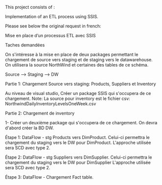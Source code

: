 This project consists of :

Implementation of an ETL process using SSIS. 

Please see below the original request in french: 

Mise en place d’un processus ETL avec SSIS 

Taches demandées

On s'intéresse à la mise en place de deux packages permettant le chargement de source vers staging et de staging vers le datawarehouse. On utilisera la source NorthWind et certaines des tables de ce schéma.

Source --> Staging --> DW

Partie 1: Chargement Source vers staging: Products, Suppliers et Inventory

Au niveau de visual studio, Créer un package SSIS qui s'occupera de ce chargement.
Note: La source pour inventory est le fichier csv: NorthwindDailyInventoryLevelsOneWeek.csv

Partie 2: Chargement de inventory

1- Créer un deuxième package qui s'occupera de ce chargement. 
On devra d'abord créer la BD DW. 

Étape 1: DataFlow - stg Products vers DimProduct. 
Celui-ci permettra le chargement du staging vers le DW pour DimProduct. 
L'approche utilisée sera SCD avec type 2.

Étape 2: DataFlow - stg Suppliers vers DimSupplier. 
Celui-ci permettra le chargement du staging vers le DW pour DimSupplier
L'approche utilisée sera SCD avec type 2.

Étape 3: DataFlow - Chargement Fact table. 
